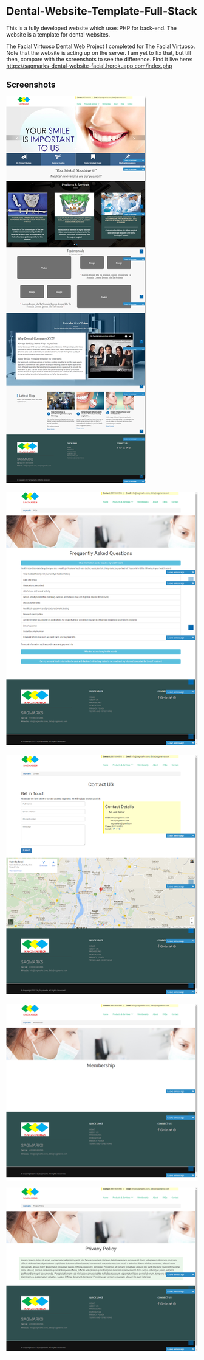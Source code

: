 # Dental-Website-Template-Full-Stack
This is a fully developed website which uses PHP for back-end. The website is a template for dental websites.  

The Facial Virtuoso Dental Web Project I completed for The Facial Virtuoso. Note that the website is acting up on the server. I am yet to fix that, but till then, compare with the screenshots to see the difference. Find it live here: https://sagmarks-dental-website-facial.herokuapp.com/index.php  

## Screenshots  

!['Could not load image'](/Screenshots/1.png)  
  
!['Could not load image'](/Screenshots/2.png)  
  
!['Could not load image'](/Screenshots/3.png)  
  
!['Could not load image'](/Screenshots/4.png)  
  
!['Could not load image'](/Screenshots/5.png)  
  
